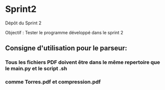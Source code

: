 # Sprint2
Dépôt du Sprint 2

Objectif : Tester le programme développé dans le sprint 2

## Consigne d'utilisation pour le parseur:
### Tous les fichiers PDF doivent être dans le même repertoire que le main.py et le script .sh 
### comme Torres.pdf  et compression.pdf